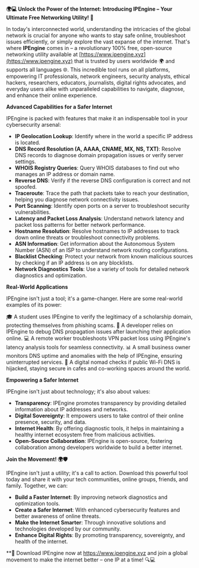 **🌍💻 Unlock the Power of the Internet: Introducing IPEngine – Your Ultimate Free Networking Utility! 🚀**

In today's interconnected world, understanding the intricacies of the global network is crucial for anyone who wants to stay safe online, troubleshoot issues efficiently, or simply explore the vast expanse of the internet. That's where **IPEngine** comes in – a revolutionary 100% free, open-source networking utility available at [https://www.ipengine.xyz](https://www.ipengine.xyz) that is trusted by users worldwide 🌍 and supports all languages 🌐. This incredible tool runs on all platforms, empowering IT professionals, network engineers, security analysts, ethical hackers, researchers, educators, journalists, digital rights advocates, and everyday users alike with unparalleled capabilities to navigate, diagnose, and enhance their online experience.

**Advanced Capabilities for a Safer Internet**

IPEngine is packed with features that make it an indispensable tool in your cybersecurity arsenal:

- **IP Geolocation Lookup**: Identify where in the world a specific IP address is located.
- **DNS Record Resolution (A, AAAA, CNAME, MX, NS, TXT)**: Resolve DNS records to diagnose domain propagation issues or verify server settings.
- **WHOIS Registry Queries**: Query WHOIS databases to find out who manages an IP address or domain name.
- **Reverse DNS**: Verify if the reverse DNS configuration is correct and not spoofed.
- **Traceroute**: Trace the path that packets take to reach your destination, helping you diagnose network connectivity issues.
- **Port Scanning**: Identify open ports on a server to troubleshoot security vulnerabilities.
- **Latency and Packet Loss Analysis**: Understand network latency and packet loss patterns for better network performance.
- **Hostname Resolution**: Resolve hostnames to IP addresses to track down online threats or troubleshoot connectivity problems.
- **ASN Information**: Get information about the Autonomous System Number (ASN) of an ISP to understand network routing configurations.
- **Blacklist Checking**: Protect your network from known malicious sources by checking if an IP address is on any blocklists.
- **Network Diagnostics Tools**: Use a variety of tools for detailed network diagnostics and optimization.

**Real-World Applications**

IPEngine isn't just a tool; it's a game-changer. Here are some real-world examples of its power:

🎓 A student uses IPEngine to verify the legitimacy of a scholarship domain, protecting themselves from phishing scams.
🤖 A developer relies on IPEngine to debug DNS propagation issues after launching their application online.
💻 A remote worker troubleshoots VPN packet loss using IPEngine's latency analysis tools for seamless connectivity.
📊 A small business owner monitors DNS uptime and anomalies with the help of IPEngine, ensuring uninterrupted services.
🚀 A digital nomad checks if public Wi-Fi DNS is hijacked, staying secure in cafes and co-working spaces around the world.

**Empowering a Safer Internet**

IPEngine isn't just about technology; it's also about values:

- **Transparency**: IPEngine promotes transparency by providing detailed information about IP addresses and networks.
- **Digital Sovereignty**: It empowers users to take control of their online presence, security, and data.
- **Internet Health**: By offering diagnostic tools, it helps in maintaining a healthy internet ecosystem free from malicious activities.
- **Open-Source Collaboration**: IPEngine is open-source, fostering collaboration among developers worldwide to build a better internet.

**Join the Movement! 🌍🛡️**

IPEngine isn't just a utility; it's a call to action. Download this powerful tool today and share it with your tech communities, online groups, friends, and family. Together, we can:

- **Build a Faster Internet**: By improving network diagnostics and optimization tools.
- **Create a Safer Internet**: With enhanced cybersecurity features and better awareness of online threats.
- **Make the Internet Smarter**: Through innovative solutions and technologies developed by our community.
- **Enhance Digital Rights**: By promoting transparency, sovereignty, and health of the internet.

**📡 Download IPEngine now at https://www.ipengine.xyz and join a global movement to make the internet better – one IP at a time! 🔍💻